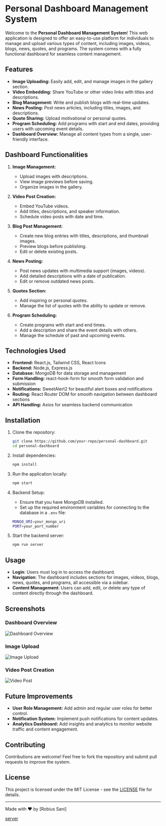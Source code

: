 # Personal Dashboard Management System

Welcome to the **Personal Dashboard Management System**! This web application is designed to offer an easy-to-use platform for individuals to manage and upload various types of content, including images, videos, blogs, news, quotes, and programs. The system comes with a fully functional dashboard for seamless content management.

## Features

- **Image Uploading:** Easily add, edit, and manage images in the gallery section.
- **Video Embedding:** Share YouTube or other video links with titles and descriptions.
- **Blog Management:** Write and publish blogs with real-time updates.
- **News Posting:** Post news articles, including titles, images, and descriptions.
- **Quote Sharing:** Upload motivational or personal quotes.
- **Program Scheduling:** Add programs with start and end dates, providing users with upcoming event details.
- **Dashboard Overview:** Manage all content types from a single, user-friendly interface.
  
## Dashboard Functionalities

1. **Image Management:**
   - Upload images with descriptions.
   - View image previews before saving.
   - Organize images in the gallery.
   
2. **Video Post Creation:**
   - Embed YouTube videos.
   - Add titles, descriptions, and speaker information.
   - Schedule video posts with date and time.

3. **Blog Post Management:**
   - Create new blog entries with titles, descriptions, and thumbnail images.
   - Preview blogs before publishing.
   - Edit or delete existing posts.

4. **News Posting:**
   - Post news updates with multimedia support (images, videos).
   - Add detailed descriptions with a date of publication.
   - Edit or remove outdated news posts.

5. **Quotes Section:**
   - Add inspiring or personal quotes.
   - Manage the list of quotes with the ability to update or remove.

6. **Program Scheduling:**
   - Create programs with start and end times.
   - Add a description and share the event details with others.
   - Manage the schedule of past and upcoming events.

## Technologies Used

- **Frontend:** React.js, Tailwind CSS, React Icons
- **Backend:** Node.js, Express.js
- **Database:** MongoDB for data storage and management
- **Form Handling:** react-hook-form for smooth form validation and submission
- **Notifications:** SweetAlert2 for beautiful alert boxes and notifications
- **Routing:** React Router DOM for smooth navigation between dashboard sections
- **API Handling:** Axios for seamless backend communication

## Installation

1. Clone the repository:

    ```bash
    git clone https://github.com/your-repo/personal-dashboard.git
    cd personal-dashboard
    ```

2. Install dependencies:

    ```bash
    npm install
    ```

3. Run the application locally:

    ```bash
    npm start
    ```

4. Backend Setup:
   - Ensure that you have MongoDB installed.
   - Set up the required environment variables for connecting to the database in a `.env` file:

    ```bash
    MONGO_URI=your_mongo_uri
    PORT=your_port_number
    ```

5. Start the backend server:

    ```bash
    npm run server
    ```

## Usage

- **Login**: Users must log in to access the dashboard.
- **Navigation**: The dashboard includes sections for images, videos, blogs, news, quotes, and programs, all accessible via a sidebar.
- **Content Management**: Users can add, edit, or delete any type of content directly through the dashboard.

## Screenshots

### Dashboard Overview
![Dashboard Overview](https://your-screenshot-url.com/dashboard.png)

### Image Upload
![Image Upload](https://your-screenshot-url.com/image-upload.png)

### Video Post Creation
![Video Post](https://your-screenshot-url.com/video-post.png)

## Future Improvements

- **User Role Management:** Add admin and regular user roles for better control.
- **Notification System:** Implement push notifications for content updates.
- **Analytics Dashboard:** Add insights and analytics to monitor website traffic and content engagement.

## Contributing

Contributions are welcome! Feel free to fork the repository and submit pull requests to improve the system.

## License

This project is licensed under the MIT License - see the [LICENSE](LICENSE) file for details.

---

Made with ❤️ by [Robius Sani]



[server](https://github.com/Robiu-Sani/hifzur-rahman-server-site)
